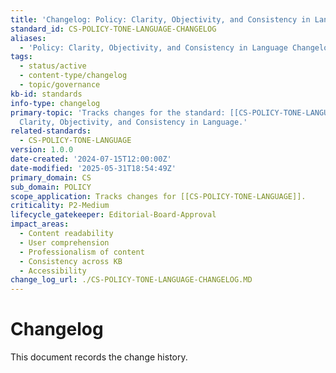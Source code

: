 ```yaml
---
title: 'Changelog: Policy: Clarity, Objectivity, and Consistency in Language'
standard_id: CS-POLICY-TONE-LANGUAGE-CHANGELOG
aliases:
  - 'Policy: Clarity, Objectivity, and Consistency in Language Changelog'
tags:
  - status/active
  - content-type/changelog
  - topic/governance
kb-id: standards
info-type: changelog
primary-topic: 'Tracks changes for the standard: [[CS-POLICY-TONE-LANGUAGE]] - Policy:
  Clarity, Objectivity, and Consistency in Language.'
related-standards:
  - CS-POLICY-TONE-LANGUAGE
version: 1.0.0
date-created: '2024-07-15T12:00:00Z'
date-modified: '2025-05-31T18:54:49Z'
primary_domain: CS
sub_domain: POLICY
scope_application: Tracks changes for [[CS-POLICY-TONE-LANGUAGE]].
criticality: P2-Medium
lifecycle_gatekeeper: Editorial-Board-Approval
impact_areas:
  - Content readability
  - User comprehension
  - Professionalism of content
  - Consistency across KB
  - Accessibility
change_log_url: ./CS-POLICY-TONE-LANGUAGE-CHANGELOG.MD
---
```


# Changelog

This document records the change history.
